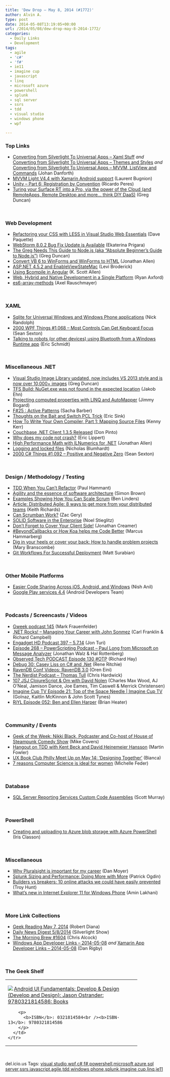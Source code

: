 ```yaml
---
title: 'Dew Drop – May 8, 2014 (#1772)'
author: Alvin A.
type: post
date: 2014-05-08T13:19:05+00:00
url: /2014/05/08/dew-drop-may-8-2014-1772/
categories:
  - Daily Links
  - Development
tags:
  - agile
  - 'c#'
  - 'f#'
  - ie11
  - imagine cup
  - javascript
  - linq
  - microsoft azure
  - powershell
  - splunk
  - sql server
  - ssrs
  - tdd
  - visual studio
  - windows phone
  - wpf

---
```

### <a name="top"></a>Top Links

  * <a href="http://weblogs.asp.net/jdanforth/archive/2014/05/08/converting-from-silverlight-to-universal-apps-xaml-stuff.aspx" target="_blank">Converting from Silverlight To Universal Apps – Xaml Stuff</a> _and_ <a href="http://weblogs.asp.net/jdanforth/archive/2014/05/08/converting-from-silverlight-to-universal-apps-themes-and-styles.aspx" target="_blank">Converting from Silverlight To Universal Apps – Themes and Styles</a> _and_ <a href="http://weblogs.asp.net/jdanforth/archive/2014/05/08/converting-from-silverlight-to-universal-apps-mvvm-listview-and-commands.aspx" target="_blank">Converting from Silverlight To Universal Apps – MVVM, ListView and Commands</a> (Johan Danforth)
  * <a href="http://feedproxy.google.com/~r/galasoft/~3/_QaZARVBHpk/" target="_blank">MVVM Light V4.4 with Xamarin Android support</a> (Laurent Bugnion)
  * <a href="http://weblogs.asp.net/ricardoperes/archive/2014/05/07/unity-part-6-registration-by-convention.aspx" target="_blank">Unity – Part 6: Registration by Convention</a> (Ricardo Peres)
  * <a href="http://coolthingoftheday.blogspot.com/2014/05/turing-your-surface-rt-into-pro-with.html" target="_blank">Turing your Surface RT into a Pro, via the power of the Cloud (and RemoteApps, Remote Desktop and more&#8230; think DIY DaaS)</a> (Greg Duncan)

&nbsp;

### <a name="web"></a>Web Development

  * <a href="http://www.davepaquette.com/archive/2014/05/07/refactoring-your-css-with-less-in-visual-studio-web-essentials.aspx?utm_source=rss&utm_medium=rss&utm_campaign=refactoring-your-css-with-less-in-visual-studio-web-essentials" target="_blank">Refactoring your CSS with LESS in Visual Studio Web Essentials</a> (Dave Paquette)
  * <a href="http://blog.jetbrains.com/webstorm/2014/05/webstorm-8-0-2-bug-fix-update-is-available/" target="_blank">WebStorm 8.0.2 Bug Fix Update is Available</a> (Ekaterina Prigara)
  * <a href="http://coolthingoftheday.blogspot.com/2014/05/the-greg-needs-this-guide-to-nodejs-aka.html" target="_blank">The Greg Needs This Guide to Node.js (aka &#8220;Absolute Beginner&#8217;s Guide to Node.js&#8221;)</a> (Greg Duncan)
  * <a href="http://www.infoq.com/news/2014/05/WebMAP2?utm_campaign=infoq_content&utm_source=infoq&utm_medium=feed&utm_term=global" target="_blank">Convert VB 6 to WinForms and WinForms to HTML</a> (Jonathan Allen)
  * <a href="http://blogs.msdn.com/b/webdev/archive/2014/05/07/asp-net-4-5-2-and-enableviewstatemac.aspx" target="_blank">ASP.NET 4.5.2 and EnableViewStateMac</a> (Levi Broderick)
  * <a href="http://odetocode.com/blogs/scott/archive/2014/05/07/using-compile-in-angular.aspx" target="_blank">Using $compile in Angular</a> (K. Scott Allen)
  * <a href="http://blog.falafel.com/Blogs/ryanaxford/ryan-axford/2014/05/07/web-hybrid-and-native-development-in-a-single-platform" target="_blank">Web, Hybrid and Native Development in a Single Platform</a> (Ryan Axford)
  * <a href="http://feedproxy.google.com/~r/2ality/~3/4sLeho2qhTE/es6-array-methods.html" target="_blank">es6-array-methods</a> (Axel Rauschmayer)

&nbsp;

### <a name="silverlight"></a>XAML

  * <a href="http://feedproxy.google.com/~r/NicksNetTravels/~3/vqW8dcUcG2w/post.aspx" target="_blank">Sqlite for Universal Windows and Windows Phone applications</a> (Nick Randolph)
  * <a href="http://wpf.2000things.com/2014/05/08/1068-most-controls-can-get-keyboard-focus/" target="_blank">2000 WPF Things #1,068 – Most Controls Can Get Keyboard Focus</a> (Sean Sexton)
  * <a href="http://blogs.windows.com/windows/b/buildingapps/archive/2014/05/07/talking-to-robots-or-other-devices-using-bluetooth-from-a-windows-runtime-app.aspx" target="_blank">Talking to robots (or other devices) using Bluetooth from a Windows Runtime app</a> (Eric Schmidt)

&nbsp;

### <a name="dotnet"></a>Miscellaneous .NET

  * <a href="http://coolthingoftheday.blogspot.com/2014/05/visual-studio-image-library-updated-now.html" target="_blank">Visual Studio Image Library updated, now includes VS 2013 style and is now over 10,000+ images</a> (Greg Duncan)
  * <a href="http://feedproxy.google.com/~r/geekswithblogs/~3/rVb2vq4xM9o/tfs-build-nuget.exe-was-not-found-in-the-expected-location.aspx" target="_blank">TFS Build: NuGet.exe was not found in the expected location</a> (Jakob Ehn)
  * <a href="http://feedproxy.google.com/~r/LosTechies/~3/kW_OSmxU98E/" target="_blank">Projecting computed properties with LINQ and AutoMapper</a> (Jimmy Bogard)
  * <a href="http://sachabarbs.wordpress.com/2014/05/07/f25-active-patterns/" target="_blank">F#25 : Active Patterns</a> (Sacha Barber)
  * <a href="http://www.ericsink.com/entries/pcl_bait_and_switch.html" target="_blank">Thoughts on the Bait and Switch PCL Trick</a> (Eric Sink)
  * <a href="http://visualstudiomagazine.com/articles/2014/05/01/how-to-write-your-own-compiler-part-1.aspx" target="_blank">How To Write Your Own Compiler, Part 1: Mapping Source Files</a> (Kenny Kerr)
  * <a href="http://java.dzone.com/articles/couchbase-net-client-135" target="_blank">Couchbase .NET Client 1.3.5 Released</a> (Don Pinto)
  * <a href="http://ericlippert.com/2014/05/07/why-does-my-code-not-crash/" target="_blank">Why does my code not crash?</a> (Eric Lippert)
  * <a href="http://www.infoq.com/news/2014/05/ILNumerics?utm_campaign=infoq_content&utm_source=infoq&utm_medium=feed&utm_term=global" target="_blank">High Performance Math with ILNumerics for .NET</a> (Jonathan Allen)
  * <a href="http://nblumhardt.com/2014/05/logging-and-locked-files/" target="_blank">Logging and locked files</a> (Nicholas Blumhardt)
  * <a href="http://csharp.2000things.com/2014/05/08/1092-positive-and-negative-zero/" target="_blank">2000 C# Things #1,092 – Positive and Negative Zero</a> (Sean Sexton)

&nbsp;

### <a name="design"></a>Design / Methodology / Testing

  * <a href="http://feedproxy.google.com/~r/paulhammant/~3/0c4Gm6qfNwE/tdd-when-you-cant-refactor" target="_blank">TDD When You Can&#8217;t Refactor</a> (Paul Hammant)
  * <a href="http://www.codingthearchitecture.com/2014/05/08/agility_and_the_essence_of_software_architecture.html" target="_blank">Agility and the essence of software architecture</a> (Simon Brown)
  * <a href="http://www.infoq.com/news/2014/05/examples-scale-scrum?utm_campaign=infoq_content&utm_source=infoq&utm_medium=feed&utm_term=global" target="_blank">Examples Showing How You Can Scale Scrum</a> (Ben Linders)
  * <a href="http://www.infoq.com/articles/distributed-agile-8-ways?utm_campaign=infoq_content&utm_source=infoq&utm_medium=feed&utm_term=global" target="_blank">Article: Distributed Agile: 8 ways to get more from your distributed teams</a> (Keith Richards)
  * <a href="http://feeds.dzone.com/~r/zones/agile/~3/7gZc0uIyWf8/can-scrumban-work" target="_blank">Can Scrumban Work?</a> (Zac Gery)
  * <a href="http://wintellect.com/blogs/nstieglitz/solid-software-in-the-enterprise" target="_blank">SOLID Software in the Enterprise</a> (Noel Stieglitz)
  * <a href="http://feedproxy.google.com/~r/nettuts/~3/DidAxih1ATE/dont-forget-to-cover-your-client-side--cms-21021" target="_blank">Don&#8217;t Forget to Cover Your Client Side!</a> (Jonathan Creamer)
  * <a href="http://feedproxy.google.com/~r/CodeBetter/~3/rtghubbpw1I/" target="_blank">#BeyondCallbacks or How Koa helps me Code Better</a> (Marcus Hammarberg)
  * <a href="http://blog.pluralsight.com/dig-in-your-heels-or-cover-your-back-how-to-handle-problem-projects" target="_blank">Dig in your heels or cover your back: How to handle problem projects</a> (Mary Branscombe)
  * <a href="http://feedproxy.google.com/~r/bocoup/~3/6G4mw_YZipM/git-workflows-for-successful-deployment" target="_blank">Git Workflows For Successful Deployment</a> (Matt Surabian)

&nbsp;

### <a name="mobile"></a>Other Mobile Platforms

  * <a href="http://blog.xamarin.com/share-code-across-ios-android-and-universal-windows-apps-using-shared-projects/" target="_blank">Easier Code Sharing Across iOS, Android, and Windows</a> (Nish Anil)
  * <a href="http://feedproxy.google.com/~r/blogspot/hsDu/~3/8dPJWtpTC2k/google-play-services-44.html" target="_blank">Google Play services 4.4</a> (Android Developers Team)

&nbsp;

### <a name="podcasts"></a>Podcasts / Screencasts / Videos

  * <a href="http://gweek.libsyn.com/gweek-podcast-145" target="_blank">Gweek podcast 145</a> (Mark Frauenfelder)
  * <a href="http://www.dotnetrocks.com/default.aspx?ShowNum=980" target="_blank">.NET Rocks! &#8211; Managing Your Career with John Sonmez</a> (Carl Franklin & Richard Campbell)
  * <a href="http://www.engadget.com/2014/05/07/engadget-hd-podcast-397/?ncid=rss_truncated" target="_blank">Engadget HD Podcast 397 &#8211; 5.7.14</a> (Jon Turi)
  * <a href="http://feedproxy.google.com/~r/Powerscripting/~3/XKBq5dABj30/episode-268-powerscripting-podcast-paul-long-from-microsoft-on-message-analyzer" target="_blank">Episode 268 &#8211; PowerScripting Podcast &#8211; Paul Long from Microsoft on Message Analyzer</a> (Jonathan Walz & Hal Rottenberg)
  * <a href="http://www.windowsobserver.com/2014/05/07/observed-tech-podcast-episode-130-otp/" target="_blank">Observed Tech PODCAST Episode 130 #OTP</a> (Richard Hay)
  * <a href="http://feedproxy.google.com/~r/wmexperts/~3/9XEPG7934QY/story01.htm" target="_blank">Debug 30: Casey Liss on C# and .Net</a> (Rene Ritchie)
  * <a href="http://feedproxy.google.com/~r/AyendeRahien/~3/RvAvrMspRsA/ravendb-conf-videos-ravendb-3-0" target="_blank">RavenDB Conf Videos: RavenDB 3.0</a> (Oren Eini)
  * <a href="http://nerdist.libsyn.com/thomas-tull" target="_blank">The Nerdist Podcast &#8211; Thomas Tull</a> (Chris Hardwick)
  * <a href="http://javascriptjabber.com/107-jsj-clojurescript-om-with-david-nolen/" target="_blank">107 JSJ ClojureScript & Om with David Nolen</a> (Charles Max Wood, AJ O&#8217;Neal, Jamison Dance, Joe Eames, Tim Caswell & Merrick Christensen)
  * <a href="http://channel9.msdn.com/Shows/ImagineCup-TV/Imagine-Cup-TV-Episode-21-Top-of-the-Space-Needle" target="_blank">Imagine Cup TV Episode 21: Top of the Space Needle | Imagine Cup TV</a> (Golnaz, Kaitlin McKinnon & John Scott Tynes)
  * <a href="http://riyl.podbean.com/e/episode-052-ben-and-ellen-harper/" target="_blank">RiYL Episode 052: Ben and Ellen Harper</a> (Brian Heater)

&nbsp;

### <a name="events"></a>Community / Events

  * <a href="http://www.geekadelphia.com/2014/05/07/geek-of-the-week-nikki-black-podcaster-and-co-host-of-house-of-steampunk-comedy-show/" target="_blank">Geek of the Week: Nikki Black, Podcaster and Co-host of House of Steampunk Comedy Show</a> (Mike Covers)
  * <a href="http://martinfowler.com/snips/201405071053.html" target="_blank">Hangout on TDD with Kent Beck and David Heinemeier Hansson</a> (Martin Fowler)
  * <a href="http://www.geekadelphia.com/2014/05/07/ux-book-club-philly-meet-up-on-may-14-designing-together/" target="_blank">UX Book Club Philly Meet Up on May 14: ‘Designing Together’</a> (Bianca)
  * <a href="http://feeds.microsoftjobsblog.com/~r/MicrosoftJobsBlog/~3/3DRJjJ4sigI/" target="_blank">7 reasons Computer Science is ideal for women</a> (Michelle Feder)

&nbsp;

### <a name="sql"></a>Database

  * <a href="http://feedproxy.google.com/~r/MSSQLTips-LatestSqlServerTips/~3/NCvoanXdhX4/tip.asp" target="_blank">SQL Server Reporting Services Custom Code Assemblies</a> (Scott Murray)

&nbsp;

### <a name="ps"></a>PowerShell

  * <a href="http://irisclasson.com/2014/05/07/creating-and-uploading-to-azure-blob-storage-with-azure-powershell/" target="_blank">Creating and uploading to Azure blob storage with Azure PowerShell</a> (Iris Classon)

&nbsp;

### <a name="misc"></a>Miscellaneous

  * <a href="http://www.danlmoyer.com/?p=412" target="_blank">Why Pluralsight is important for my career</a> (Dan Moyer)
  * <a href="http://blogs.splunk.com/2014/05/07/splunk-sizing-and-performance-doing-more-with-more/" target="_blank">Splunk Sizing and Performance: Doing More with More</a> (Patrick Ogdin)
  * <a href="http://feedproxy.google.com/~r/TroyHunt/~3/yvYmn2ot-QE/builders-vs-breakers-10-online-attacks.html" target="_blank">Builders vs breakers: 10 online attacks we could have easily prevented</a> (Troy Hunt)
  * <a href="http://blogs.msdn.com/b/ie/archive/2014/05/07/what-s-new-in-internet-explorer-11-for-windows-phone.aspx" target="_blank">What’s new in Internet Explorer 11 for Windows Phone</a> (Amin Lakhani)

&nbsp;

### <a name="links"></a>More Link Collections

  * <a href="http://feeds.regulargeek.com/~r/RegularGeek/~3/81RiKzBLKCc/" target="_blank">Geek Reading May 7, 2014</a> (Robert Diana)
  * <a href="http://feedproxy.google.com/~r/silverlightshow/~3/N_Ca5jB-sHM/Daily-News-Digest-5-8-2014.aspx" target="_blank">Daily News Digest 5/8/2014</a> (Silverlight Show)
  * <a href="http://feedproxy.google.com/~r/ReflectivePerspective/~3/vwyDtDPWLxc/" target="_blank">The Morning Brew #1604</a> (Chris Alcock)
  * <a href="http://windowsappdev.com/2014/05/windows-app-developer-links-2014-05-08/" target="_blank">Windows App Developer Links &#8211; 2014-05-08</a> _and_ <a href="http://xamarinappdev.com/2014/05/xamarin-app-developer-links-2014-05-08/" target="_blank">Xamarin App Developer Links &#8211; 2014-05-08</a> (Dan Rigby)

&nbsp;

### <a name="shelf"></a>The Geek Shelf

<div id="scid:7dc1bd33-94bd-46fd-a20b-0131235bcd47:ec4e71fe-7831-48e9-a279-e7f7e9470a62" class="wlWriterEditableSmartContent" style="float: none; padding-bottom: 0px; padding-top: 0px; padding-left: 0px; margin: 0px; display: inline; padding-right: 0px">
  <table cellspacing="0" cellpadding="2" width="400" border="0" unselectable="on">
    <tr>
      <td valign="top" width="400">
        <p>
          <a title="Android UI Fundamentals: Develop & Design (Develop and Design): Jason Ostrander: 9780321814586: Books" href="http://www.amazon.com/exec/obidos/ASIN/0321814584/alvinashcraft-20"><img data-recalc-dims="1" decoding="async" src="https://i0.wp.com/images.amazon.com/images/P/0321814584.01.MZZZZZZZ.jpg?w=660" border="0" align="left" style="float:left" />Android UI Fundamentals: Develop & Design (Develop and Design): Jason Ostrander: 9780321814586: Books</a>
        </p>
        
        <p>
          <b>ISBN</b>: 0321814584<br /><b>ISBN-13</b>: 9780321814586
        </p>
      </td>
    </tr>
  </table>
</div>

&nbsp;

<div id="scid:0767317B-992E-4b12-91E0-4F059A8CECA8:8d32e0a9-e682-4606-8e66-d3da51233a87" class="wlWriterEditableSmartContent" style="float: none; padding-bottom: 0px; padding-top: 0px; padding-left: 0px; margin: 0px; display: inline; padding-right: 0px">
  del.icio.us Tags: <a href="http://del.icio.us/popular/visual+studio" rel="tag">visual studio</a>,<a href="http://del.icio.us/popular/wpf" rel="tag">wpf</a>,<a href="http://del.icio.us/popular/c%23" rel="tag">c#</a>,<a href="http://del.icio.us/popular/f%23" rel="tag">f#</a>,<a href="http://del.icio.us/popular/powershell" rel="tag">powershell</a>,<a href="http://del.icio.us/popular/microsoft+azure" rel="tag">microsoft azure</a>,<a href="http://del.icio.us/popular/sql+server" rel="tag">sql server</a>,<a href="http://del.icio.us/popular/ssrs" rel="tag">ssrs</a>,<a href="http://del.icio.us/popular/javascript" rel="tag">javascript</a>,<a href="http://del.icio.us/popular/agile" rel="tag">agile</a>,<a href="http://del.icio.us/popular/tdd" rel="tag">tdd</a>,<a href="http://del.icio.us/popular/windows+phone" rel="tag">windows phone</a>,<a href="http://del.icio.us/popular/splunk" rel="tag">splunk</a>,<a href="http://del.icio.us/popular/imagine+cup" rel="tag">imagine cup</a>,<a href="http://del.icio.us/popular/linq" rel="tag">linq</a>,<a href="http://del.icio.us/popular/ie11" rel="tag">ie11</a>
</div>
